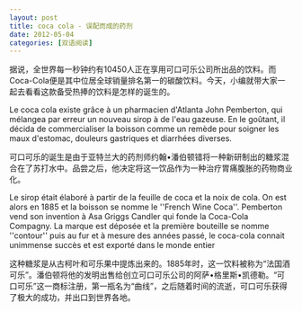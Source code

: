 ```yaml
---
layout: post
title: coca cola - 误配而成的药剂
date: 2012-05-04
categories: [双语阅读]  
---
```


据说，全世界每一秒钟约有10450人正在享用可口可乐公司所出品的饮料。而Coca-Cola便是其中位居全球销量排名第一的碳酸饮料。今天，小编就带大家一起去看看这款备受热捧的饮料是怎样的诞生的。

Le coca cola existe grâce à un pharmacien d'Atlanta John Pemberton, qui mélangea par erreur un nouveau sirop à de l'eau gazeuse. En le goûtant, il décida de commercialiser la boisson comme un remède pour soigner les maux d'estomac, douleurs gastriques et diarrhées diverses.

可口可乐的诞生是由于亚特兰大的药剂师约翰•潘伯顿错将一种新研制出的糖浆混合在了苏打水中。品尝之后，他决定将这一饮品作为一种治疗胃痛腹胀的药物商业化。

Le sirop était élaboré à partir de la feuille de coca et la noix de cola. On est alors en 1885 et la boisson se nomme le ''French Wine Coca''. Pemberton vend son invention à Asa Griggs Candler qui fonde la Coca-Cola Compagny. La marque est déposée et la première bouteille se nomme ''contour'' puis au fur et à mesure des années passé, le coca-cola connait unimmense succès et est exporté dans le monde entier

这种糖浆是从古柯叶和可乐果中提炼出来的。1885年时，这一饮料被称为“法国酒可乐”。潘伯顿将他的发明出售给创立可口可乐公司的阿萨•格里斯•凯德勒。“可口可乐”这一商标注册，第一瓶名为“曲线”，之后随着时间的流逝，可口可乐获得了极大的成功，并出口到世界各地。
